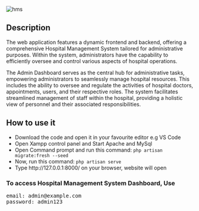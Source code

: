 ![hms](https://github.com/Momina169/Hospital-Management-System/assets/104770735/283bd25d-5581-4b0d-829a-93b8f46ec1ac)
<h2> Description</h2>
<p>The web application features a dynamic frontend and backend, offering a comprehensive Hospital Management System tailored for administrative purposes. Within the system, administrators have the capability to efficiently oversee and control various aspects of hospital operations.

The Admin Dashboard serves as the central hub for administrative tasks, empowering administrators to seamlessly manage hospital resources. This includes the ability to oversee and regulate the activities of hospital doctors, appointments, users, and their respective roles. The system facilitates streamlined management of staff within the hospital, providing a holistic view of personnel and their associated responsibilities. </p>

<h2>How to use it</h2>
<ul>
    <li>Download the code and open it in your favourite editor e.g VS Code</li>
    <li>Open Xampp control panel and Start Apache and MySql</li>
    <li>Open Command prompt and run this command: <code>php artisan migrate:fresh --seed</code></li>
    <li>Now, run this command: <code>php artisan serve</code></li>
    <li>Type http://127.0.0.1:8000/ on your browser, website will open</li>
</ul>
<h3>To access Hospital Management System Dashboard, Use</h3>
<pre>email: admin@example.com
password: admin123</pre>
